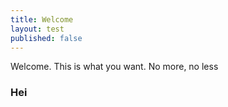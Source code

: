 ```yaml
---
title: Welcome
layout: test
published: false
---
```

Welcome. This is what you want. No more, no less

### Hei

